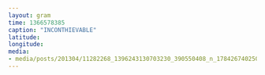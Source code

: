 ```yaml
---
layout: gram
time: 1366578385
caption: "INCONTHIEVABLE"
latitude: 
longitude: 
media:
- media/posts/201304/11282268_1396243130703230_390550408_n_17842674025000351.jpg
---
```

